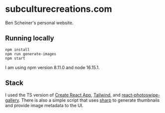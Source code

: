# subculturecreations.com

Ben Scheiner's personal website.

## Running locally

```
npm install 
npm run generate-images
npm start
```

I am using npm version 8.11.0 and node 16.15.1. 

## Stack 

I used the TS version of [Create React App](https://github.com/facebook/create-react-app), [Tailwind](https://tailwindcss.com/), and [react-photoswipe-gallery](https://github.com/dromru/react-photoswipe-gallery). There is also a simple script that uses [sharp](https://sharp.pixelplumbing.com/) to generate thumbnails and provide image metadata to the UI.